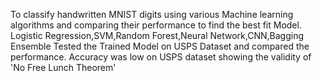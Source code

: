 To classify handwritten MNIST digits using various Machine learning algorithms and comparing their performance to find the best fit Model.
Logistic Regression,SVM,Random Forest,Neural Network,CNN,Bagging Ensemble
Tested the Trained Model on USPS Dataset and compared the performance. Accuracy was low on USPS dataset showing the validity of 'No Free Lunch Theorem'

